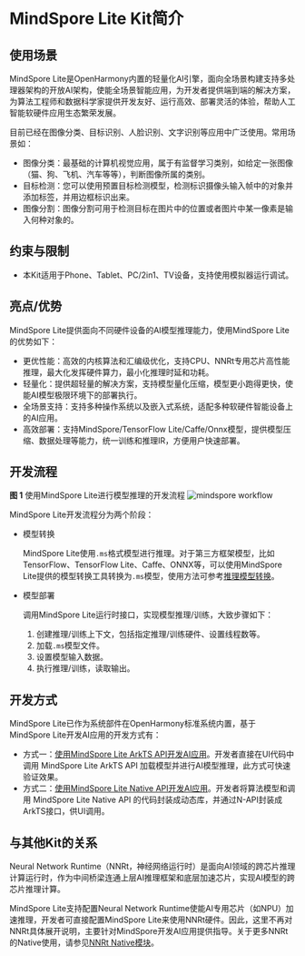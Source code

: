 # MindSpore Lite Kit简介

<!--Kit: MindSpore Lite Kit-->
<!--Subsystem: AI-->
<!--Owner: @zhuguodong8-->
<!--Designer: @zhuguodong8; @jjfeing-->
<!--Tester: @principal87-->
<!--Adviser: @ge-yafang-->

## 使用场景

MindSpore Lite是OpenHarmony内置的轻量化AI引擎，面向全场景构建支持多处理器架构的开放AI架构，使能全场景智能应用，为开发者提供端到端的解决方案，为算法工程师和数据科学家提供开发友好、运行高效、部署灵活的体验，帮助人工智能软硬件应用生态繁荣发展。 

目前已经在图像分类、目标识别、人脸识别、文字识别等应用中广泛使用。常用场景如：

- 图像分类：最基础的计算机视觉应用，属于有监督学习类别，如给定一张图像（猫、狗、飞机、汽车等等），判断图像所属的类别。
- 目标检测：您可以使用预置目标检测模型，检测标识摄像头输入帧中的对象并添加标签，并用边框标识出来。
- 图像分割：图像分割可用于检测目标在图片中的位置或者图片中某一像素是输入何种对象的。

## 约束与限制

- 本Kit适用于Phone、Tablet、PC/2in1、TV设备，支持使用模拟器运行调试。

## 亮点/优势

MindSpore Lite提供面向不同硬件设备的AI模型推理能力，使用MindSpore Lite的优势如下：

- 更优性能：高效的内核算法和汇编级优化，支持CPU、NNRt专用芯片高性能推理，最大化发挥硬件算力，最小化推理时延和功耗。
- 轻量化：提供超轻量的解决方案，支持模型量化压缩，模型更小跑得更快，使能AI模型极限环境下的部署执行。
- 全场景支持：支持多种操作系统以及嵌入式系统，适配多种软硬件智能设备上的AI应用。
- 高效部署：支持MindSpore/TensorFlow Lite/Caffe/Onnx模型，提供模型压缩、数据处理等能力，统一训练和推理IR，方便用户快速部署。

## 开发流程

**图 1** 使用MindSpore Lite进行模型推理的开发流程
![mindspore workflow](figures/mindspore_workflow.png)

MindSpore Lite开发流程分为两个阶段：

- 模型转换

  MindSpore Lite使用`.ms`格式模型进行推理。对于第三方框架模型，比如 TensorFlow、TensorFlow Lite、Caffe、ONNX等，可以使用MindSpore Lite提供的模型转换工具转换为`.ms`模型，使用方法可参考[推理模型转换](./mindspore-lite-converter-guidelines.md)。

- 模型部署

  调用MindSpore Lite运行时接口，实现模型推理/训练，大致步骤如下：

    1. 创建推理/训练上下文，包括指定推理/训练硬件、设置线程数等。
    2. 加载`.ms`模型文件。
    3. 设置模型输入数据。
    4. 执行推理/训练，读取输出。

## 开发方式

MindSpore Lite已作为系统部件在OpenHarmony标准系统内置，基于MindSpore Lite开发AI应用的开发方式有：

- 方式一：[使用MindSpore Lite ArkTS API开发AI应用](./mindspore-guidelines-based-js.md)。开发者直接在UI代码中调用 MindSpore Lite ArkTS API 加载模型并进行AI模型推理，此方式可快速验证效果。
- 方式二：[使用MindSpore Lite Native API开发AI应用](./mindspore-guidelines-based-native.md)。开发者将算法模型和调用 MindSpore Lite Native API 的代码封装成动态库，并通过N-API封装成ArkTS接口，供UI调用。

## 与其他Kit的关系

<!--RP1-->
Neural Network Runtime（NNRt，神经网络运行时）是面向AI领域的跨芯片推理计算运行时，作为中间桥梁连通上层AI推理框架和底层加速芯片，实现AI模型的跨芯片推理计算。

MindSpore Lite支持配置Neural Network Runtime使能AI专用芯片（如NPU）加速推理，开发者可直接配置MindSpore Lite来使用NNRt硬件。因此，这里不再对NNRt具体展开说明，主要针对MindSpore开发AI应用提供指导。关于更多NNRt的Native使用，请参见[NNRt Native模块](../nnrt/neural-network-runtime-guidelines.md)。
<!--RP1End-->

